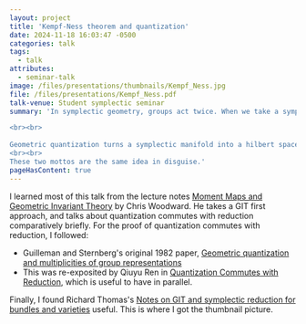 ```yaml
---
layout: project
title: 'Kempf-Ness theorem and quantization'
date: 2024-11-18 16:03:47 -0500
categories: talk
tags:
  - talk
attributes:
  - seminar-talk
image: /files/presentations/thumbnails/Kempf_Ness.jpg
file: /files/presentations/Kempf_Ness.pdf
talk-venue: Student symplectic seminar
summary: 'In symplectic geometry, groups act twice. When we take a symplectic reduction, first we demand the moment map equals zero, then we divide by the group. Instead we can form the symplectic reduction as the quotient by the complexified group. This is formalized by the Kempf-Ness theorem: Symplectic quotients equals GIT quotients. 

<br><br>
 
Geometric quantization turns a symplectic manifold into a hilbert space. If we quantize a manifold with a G-action, quantization gives us a representation of G. This plays nice with symplectic reduction, as formalized in the Guilleman-Sternberg conjecture: The quantization of the reduced space is the G-invariants of the quantization. 
<br><br>
These two mottos are the same idea in disguise.'
pageHasContent: true
---
```


I learned most of this talk from the lecture notes [Moment Maps and Geometric Invariant Theory](https://arxiv.org/abs/0912.1132) by Chris Woodward. He takes a GIT first approach, and talks about quantization commutes with reduction comparatively briefly. For the proof of quantization commutes with reduction, I followed:
- Guilleman and Sternberg's original 1982 paper, [Geometric quantization and multiplicities of group representations](https://link.springer.com/article/10.1007/BF01398934)
- This was re-exposited by Qiuyu Ren in [Quantization Commutes with Reduction](https://math.uchicago.edu/~may/REU2020/REUPapers/Ren,Qiuyu.pdf), which is useful to have in parallel.

Finally, I found Richard Thomas's [Notes on GIT and symplectic reduction for bundles and varieties](https://arxiv.org/abs/math/0512411) useful. This is where I got the thumbnail picture.

